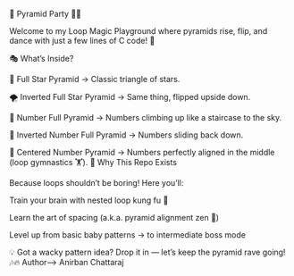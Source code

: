 🎉 Pyramid Party 🏰✨

Welcome to my Loop Magic Playground where pyramids rise, flip, and dance with just a few lines of C code! 🚀

🎭 What’s Inside?

🌟 Full Star Pyramid → Classic triangle of stars.

🌪️ Inverted Full Star Pyramid → Same thing, flipped upside down.

🔢 Number Full Pyramid → Numbers climbing up like a staircase to the sky.

🔄 Inverted Number Full Pyramid → Numbers sliding back down.

🎯 Centered Number Pyramid → Numbers perfectly aligned in the middle (loop gymnastics 🏋️).
🧠 Why This Repo Exists

Because loops shouldn’t be boring!
Here you’ll:

Train your brain with nested loop kung fu 🥋

Learn the art of spacing (a.k.a. pyramid alignment zen 🧘)

Level up from basic baby patterns → to intermediate boss mode


💡 Got a wacky pattern idea? Drop it in — let’s keep the pyramid rave going! 🎶🔥
Author--> Anirban Chattaraj
